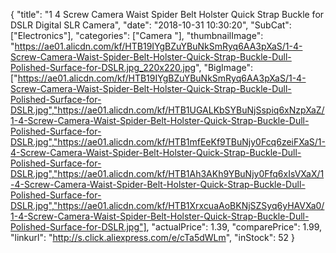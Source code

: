 {
	"title": "1 4  Screw Camera Waist Spider Belt Holster Quick Strap Buckle for DSLR Digital SLR Camera",
	"date": "2018-10-31 10:30:20",
	"SubCat": ["Electronics"],
	"categories": ["Camera "],
	"thumbnailImage": "https://ae01.alicdn.com/kf/HTB19IYgBZuYBuNkSmRyq6AA3pXaS/1-4-Screw-Camera-Waist-Spider-Belt-Holster-Quick-Strap-Buckle-Dull-Polished-Surface-for-DSLR.jpg_220x220.jpg",
	"BigImage": ["https://ae01.alicdn.com/kf/HTB19IYgBZuYBuNkSmRyq6AA3pXaS/1-4-Screw-Camera-Waist-Spider-Belt-Holster-Quick-Strap-Buckle-Dull-Polished-Surface-for-DSLR.jpg","https://ae01.alicdn.com/kf/HTB1UGALKbSYBuNjSspiq6xNzpXaZ/1-4-Screw-Camera-Waist-Spider-Belt-Holster-Quick-Strap-Buckle-Dull-Polished-Surface-for-DSLR.jpg","https://ae01.alicdn.com/kf/HTB1mfEeKf9TBuNjy0Fcq6zeiFXaS/1-4-Screw-Camera-Waist-Spider-Belt-Holster-Quick-Strap-Buckle-Dull-Polished-Surface-for-DSLR.jpg","https://ae01.alicdn.com/kf/HTB1Ah3AKh9YBuNjy0Ffq6xIsVXaX/1-4-Screw-Camera-Waist-Spider-Belt-Holster-Quick-Strap-Buckle-Dull-Polished-Surface-for-DSLR.jpg","https://ae01.alicdn.com/kf/HTB1XrxcuaAoBKNjSZSyq6yHAVXa0/1-4-Screw-Camera-Waist-Spider-Belt-Holster-Quick-Strap-Buckle-Dull-Polished-Surface-for-DSLR.jpg"],
	"actualPrice": 1.39,
	"comparePrice": 1.99,
	"linkurl": "http://s.click.aliexpress.com/e/cTa5dWLm",
	"inStock": 52
}
